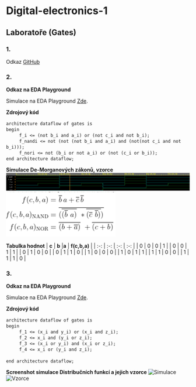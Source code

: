 # Digital-electronics-1

## Laboratoře (Gates)
### 1.
Odkaz [GitHub](https://github.com/HankaK-git/Digital-electronics-1.0)

### 2.
**Odkaz na EDA Playground**

Simulace na EDA Playground [Zde](https://www.edaplayground.com/x/cXky).

**Zdrojový kód**

```
architecture dataflow of gates is 
begin 
	 f_i <= (not b_i and a_i) or (not c_i and not b_i);
     f_nandi <= not (not (not b_i and a_i) and (not(not c_i and not b_i)));
     f_nori <= not (b_i or not a_i) or (not (c_i or b_i));     
end architecture dataflow;

```


**Simulace De-Morganových zákonů, vzorce**
![Simulace](Images/Demorgan.png)
![Vzorce](Images/de1.png)

**Tabulka hodnot**
| **c** | **b** |**a** | **f(c,b,a)** |
| :-: | :-: | :-: | :-: |
| 0 | 0 | 0 | 1 |
| 0 | 0 | 1 | 1 |
| 0 | 1 | 0 | 0 |
| 0 | 1 | 1 | 0 |
| 1 | 0 | 0 | 0 |
| 1 | 0 | 1 | 1 |
| 1 | 1 | 0 | 0 |
| 1 | 1 | 1 | 0 |


### 3.
**Odkaz na EDA Playground**

Simulace na EDA Playground [Zde](https://www.edaplayground.com/x/pt85).

**Zdrojový kód**

```
architecture dataflow of gates is 
begin 
	 f_1 <= (x_i and y_i) or (x_i and z_i);
     f_2 <= x_i and (y_i or z_i);
     f_3 <= (x_i or y_i) and (x_i or z_i);
     f_4 <= x_i or (y_i and z_i);
     
end architecture dataflow;
```


**Screenshot simulace Distribučních funkcí a jejich vzorce**
![Simulace](Images/Distribucni_funkce.jpg)
![Vzorce](Images/Distribucni_fce.png)


